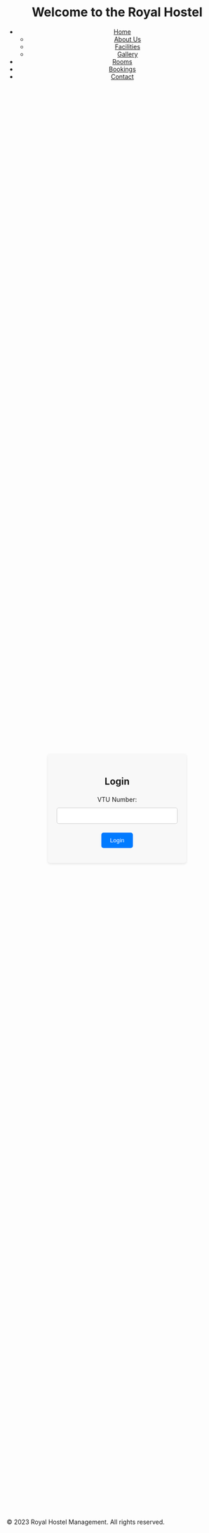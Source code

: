 <!DOCTYPE html>
<html lang="en">
<head>
  <meta charset="UTF-8">
  <meta name="viewport" content="width=device-width, initial-scale=1.0">
  <title>Hostel Management System</title>
  <link rel="stylesheet" href="styles.css">
</head>

<style>
  /* Your existing CSS styles go here */

  /* Add this code to set the background image */
  body {
    background-image: url("https://encrypted-tbn0.gstatic.com/images?q=tbn:ANd9GcSTNQ6q3OAkgztd5p1VKkOo8SncqhUr5iz0qg&usqp=CAU");
    background-size: cover;
    background-repeat: no-repeat;
    background-position: center;
  }
  
  /* Additional styles for the login page */
  main {
    display: flex;
    justify-content: center;
    align-items: center;
    height: 80vh;
  }
  
  .login-container {
    background-color: #f8f8f8;
    padding: 20px;
    border-radius: 5px;
    box-shadow: 0 2px 5px rgba(0, 0, 0, 0.1);
    text-align: center;
  }
  
  .login-container h2 {
    margin-bottom: 20px;
  }
  
  .login-container label {
    display: block;
    margin-bottom: 10px;
  }
  
  .login-container input {
    width: 100%;
    padding: 10px;
    margin-bottom: 20px;
    border: 1px solid #ccc;
    border-radius: 5px;
  }
  
  .login-container button {
    padding: 10px 20px;
    background-color: #007bff;
    color: #fff;
    border: none;
    border-radius: 5px;
    cursor: pointer;
  }
  
  .login-container button:hover {
    background-color: #0056b3;
  }
</style>
<body>
  
  <header>
    <h1>Welcome to the Royal Hostel</h1>
    <nav>
      <ul>
        <li class="dropdown-trigger"><a href="#">Home</a>
          <ul class="dropdown">
            <li><a href="#">About Us</a></li>
            <li><a href="#">Facilities</a></li>
            <li><a href="#">Gallery</a></li>
          </ul>
        </li>
        <li><a href="#">Rooms</a></li>
        <li><a href="#">Bookings</a></li>
        <li><a href="#">Contact</a></li>
      </ul>
    </nav>
  </header>

  <main>
    <div class="login-container">
      <h2>Login</h2>
      <form id="login-form">
        <label for="vtu-number">VTU Number:</label>
        <input type="text" id="vtu-number" name="vtu-number" required>
        <button type="submit">Login</button>
      </form>
    </div>
  </main>

  <footer>
    <p>&copy; 2023 Royal Hostel Management. All rights reserved.</p>
  </footer>

  <script src="script.js"></script>
</body>
</html>
